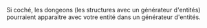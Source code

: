 Si coché, les dongeons (les structures avec un générateur d'entités) pourraient apparaitre avec votre entité dans un générateur d'entités.
